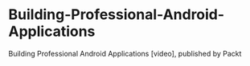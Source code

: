 # Building-Professional-Android-Applications
Building Professional Android Applications [video], published by Packt
